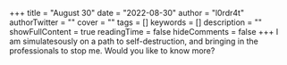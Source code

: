 +++
title = "August 30"
date = "2022-08-30"
author = "l0rdr4t"
authorTwitter = ""
cover = ""
tags = []
keywords = []
description = ""
showFullContent = true
readingTime = false
hideComments = false
+++
I am simulatesously on a path to self-destruction, and bringing in the professionals to stop me. Would you like to know more?